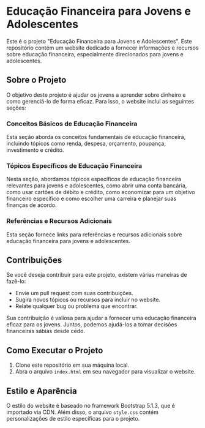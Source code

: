 # Educação Financeira para Jovens e Adolescentes

Este é o projeto "Educação Financeira para Jovens e Adolescentes". Este repositório contém um website dedicado a fornecer informações e recursos sobre educação financeira, especialmente direcionados para jovens e adolescentes.

## Sobre o Projeto

O objetivo deste projeto é ajudar os jovens a aprender sobre dinheiro e como gerenciá-lo de forma eficaz. Para isso, o website inclui as seguintes seções:

### Conceitos Básicos de Educação Financeira

Esta seção aborda os conceitos fundamentais de educação financeira, incluindo tópicos como renda, despesa, orçamento, poupança, investimento e crédito.

### Tópicos Específicos de Educação Financeira

Nesta seção, abordamos tópicos específicos de educação financeira relevantes para jovens e adolescentes, como abrir uma conta bancária, como usar cartões de débito e crédito, como economizar para um objetivo financeiro específico e como escolher uma carreira e planejar suas finanças de acordo.

### Referências e Recursos Adicionais

Esta seção fornece links para referências e recursos adicionais sobre educação financeira para jovens e adolescentes.

## Contribuições

Se você deseja contribuir para este projeto, existem várias maneiras de fazê-lo:

- Envie um pull request com suas contribuições.
- Sugira novos tópicos ou recursos para incluir no website.
- Relate qualquer bug ou problema que encontrar.

Sua contribuição é valiosa para ajudar a fornecer uma educação financeira eficaz para os jovens. Juntos, podemos ajudá-los a tomar decisões financeiras sábias desde cedo.

## Como Executar o Projeto

1. Clone este repositório em sua máquina local.
2. Abra o arquivo `index.html` em seu navegador para visualizar o website.

## Estilo e Aparência

O estilo do website é baseado no framework Bootstrap 5.1.3, que é importado via CDN. Além disso, o arquivo `style.css` contém personalizações de estilo específicas para o projeto.
